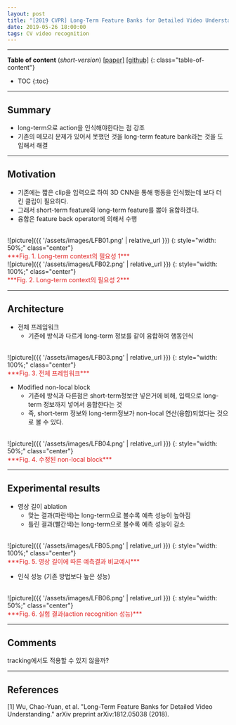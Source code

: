 ```yaml
---
layout: post
title: "[2019 CVPR] Long-Term Feature Banks for Detailed Video Understanding (*incomplete*)"
date: 2019-05-26 18:00:00
tags: CV video recognition
---
```


<!--more-->

---

**Table of content** (*short-version*)
[[paper]](https://arxiv.org/pdf/1812.05038.pdf) [[github]](https://github.com/facebookresearch/video-long-term-feature-banks)
{: class="table-of-content"}
* TOC
{:toc}

---

## Summary

- long-term으로 action을 인식해야한다는 점 강조
- 기존의 메모리 문제가 있어서 못했던 것을 long-term feature bank라는 것을 도입해서 해결

---

## Motivation

- 기존에는 짧은 clip을 입력으로 하여 3D CNN을 통해 행동을 인식했는데 보다 더 킨 클립이 필요하다.
- 그래서 short-term feature와 long-term feature를 뽑아 융합하겠다.
- 융합은 feature back operator에 의해서 수행

<br/>
![picture]({{ '/assets/images/LFB01.png' | relative_url }})
{: style="width: 50%;" class="center"}
<span style="color: #e01f1f;">
<br/>
***Fig. 1. Long-term context의 필요성 1***</span>

<br/>
![picture]({{ '/assets/images/LFB02.png' | relative_url }})
{: style="width: 100%;" class="center"}
<span style="color: #e01f1f;">
<br/>
***Fig. 2. Long-term context의 필요성 2***</span>


---

## Architecture

- 전체 프레임워크
  - 기존에 방식과 다르게 long-term 정보를 같이 융합하여 행동인식
<br/>
![picture]({{ '/assets/images/LFB03.png' | relative_url }})
{: style="width: 100%;" class="center"}
<span style="color: #e01f1f;">
<br/>
***Fig. 3. 전체 프레임워크***</span>

- Modified non-local block
  - 기존에 방식과 다른점은 short-term정보만 넣은거에 비해, 입력으로 long-term 정보까지 넣어서 융합한다는 것
  - 즉, short-term 정보와 long-term정보가 non-local 연산(융합)되었다는 것으로 볼 수 있다.
<br/>
![picture]({{ '/assets/images/LFB04.png' | relative_url }})
{: style="width: 50%;" class="center"}
<span style="color: #e01f1f;">
<br/>
***Fig. 4. 수정된 non-local block***</span>

---
  
## Experimental results

- 영상 길이 ablation
  - 맞는 결과(파란색)는 long-term으로 볼수록 예측 성능이 높아짐
  - 틀린 결과(빨간색)는 long-term으로 볼수록 예측 성능이 감소
<br/>
![picture]({{ '/assets/images/LFB05.png' | relative_url }})
{: style="width: 100%;" class="center"}
<span style="color: #e01f1f;">
<br/>
***Fig. 5. 영상 길이에 따른 예측결과 비교예시***</span>

- 인식 성능 (기존 방법보다 높은 성능)
<br/>
![picture]({{ '/assets/images/LFB06.png' | relative_url }})
{: style="width: 50%;" class="center"}
<span style="color: #e01f1f;">
<br/>
***Fig. 6. 실험 결과(action recognition 성능)***</span>

---

## Comments

tracking에서도 적용할 수 있지 않을까?

---

## References

[1] Wu, Chao-Yuan, et al. "Long-Term Feature Banks for Detailed Video Understanding." arXiv preprint arXiv:1812.05038 (2018).

